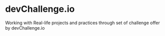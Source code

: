 # devChallenge.io
Working with Real-life projects and practices through set of challenge offer by devChallenge.io
